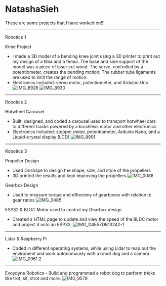 # NatashaSieh
These are some projects that I have worked on!!!

___________________________________________________________________________________________________________
Robotics 1

  Knee Project
  - I made a 3D model of a bending knee joint using a 3D printer to print out my design of a tibia and a femur. The base and side support of the model was a piece of laser cut wood. The servo, controlled by a potentiometer, creates the bending motion. The rubber tube ligaments are used to limit the range of motion.
  - Electronics included: servo motor, potentiometer, and Arduino Uno
![IMG_8928](https://github.com/nzs2401/NatashaSieh/assets/116852829/667d3b5a-b089-4d6b-a870-40098bd894fa)
![IMG_8930](https://github.com/nzs2401/NatashaSieh/assets/116852829/7bf0b93f-4242-43ca-871f-c3b7eb558c68)

____________________________________________________________________________________________________________

Robotics 2

  Hotwheel Carousel
  - Built, designed, and coded a carousel used to transport hotwheel cars to different tracks powered by a brushless motor and other electronics.
  - Electronics included: stepper motor, potentiometer, Arduino Nano, and a Liquid-crystal display (LCD)
![IMG_9991](https://github.com/nzs2401/NatashaSieh/assets/116852829/6af27fbb-3728-4e12-86d9-6606575f77b2)

____________________________________________________________________________________________________________

Robotics 3

  Propeller Design
  - Used Onshape to design the shape, size, and style of the propellers
  - 3D printed the results and kept improving the propellers
![IMG_0088](https://github.com/nzs2401/NatashaSieh/assets/116852829/1f879ac0-b2fa-4c52-9cc8-7111f495ebae)


  Gearbox Design
  - Used to measure torque and effiecieny of gearboxes with relation to gear ratios
![IMG_0485](https://github.com/nzs2401/NatashaSieh/assets/116852829/6266e9a2-2dd5-4fa6-a868-54cec421087f)


  ESP32 & BLDC Motor used to control my Gearbox design
  - Created a HTML page to update and view the speed of the BLDC motor and project it onto an ESP32.
![IMG_D4E57DB13242-1](https://github.com/nzs2401/NatashaSieh/assets/116852829/89320a4b-0e3d-446b-b101-06ccfa04ef2d)

____________________________________________________________________________________________________________

  Lidar & Raspberry Pi
  - Coded in different operating systems, while using Lidar to map out the environemt and work autonomously with a robot dog and a camera.
![IMG_0961 2](https://github.com/nzs2401/NatashaSieh/assets/116852829/0b2b5edc-9c15-4ef7-9992-204816acd9dd)

____________________________________________________________________________________________________________

  Evoydyne Robotics
    - Build and programmed a robot dog to perform tricks like trot, sit, strot and more.
![IMG_9579](https://github.com/nzs2401/NatashaSieh/assets/116852829/be527347-5750-4eff-b451-d75f98652b06)
